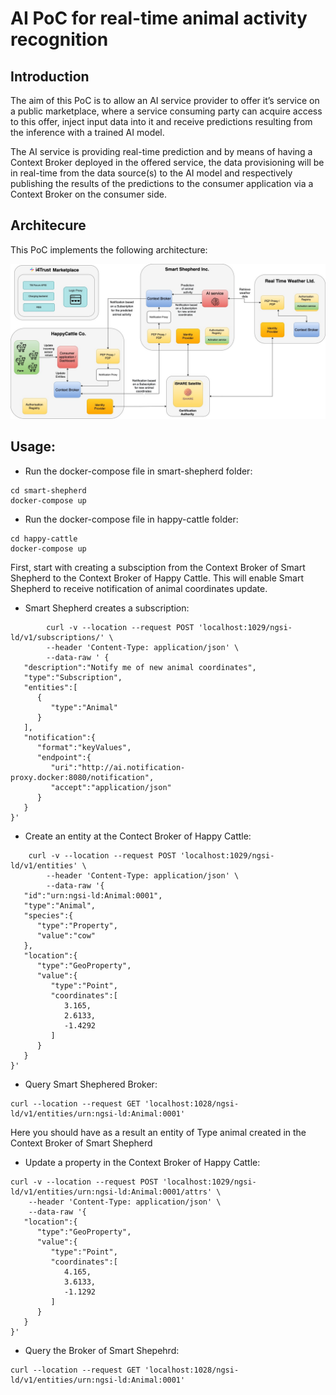 # AI PoC for real-time animal activity recognition

## Introduction
The aim of this PoC is to allow an AI service provider to offer it’s service on a public marketplace, where a service consuming party can acquire access to this offer, inject input data into it and receive predictions resulting from the inference with a trained AI model.

The AI service is providing real-time prediction and by means of having a Context Broker deployed in the offered service, the data provisioning will be in real-time from the data source(s) to the AI model and respectively publishing the results of the predictions to the consumer application via a Context Broker on the consumer side. 

## Architecure
This PoC implements the following architecture: 

![architecture](https://github.com/RihabFekii/ai-poc/blob/dev/doc/Architecture%20diagrams-Usage%20of%20AI%20service.jpg)

## Usage:

* Run the docker-compose file in smart-shepherd folder: 
```shell 
cd smart-shepherd
docker-compose up
 ```

* Run the docker-compose file in happy-cattle folder: 
```shell 
cd happy-cattle
docker-compose up
 ```


First, start with creating a subsciption from the Context Broker of Smart Shepherd to the Context Broker of Happy Cattle. This will enable Smart Shepherd to receive notification of animal coordinates update. 

* Smart Shepherd creates a subscription:
```shell
        curl -v --location --request POST 'localhost:1029/ngsi-ld/v1/subscriptions/' \
        --header 'Content-Type: application/json' \
        --data-raw ' {
   "description":"Notify me of new animal coordinates",
   "type":"Subscription",
   "entities":[
      {
         "type":"Animal"
      }
   ],
   "notification":{
      "format":"keyValues",
      "endpoint":{
         "uri":"http://ai.notification-proxy.docker:8080/notification",
         "accept":"application/json"
      }
   }
}'
  ```
* Create an entity at the Contect Broker of Happy Cattle:
```shell
    curl -v --location --request POST 'localhost:1029/ngsi-ld/v1/entities' \
        --header 'Content-Type: application/json' \
        --data-raw '{
   "id":"urn:ngsi-ld:Animal:0001",
   "type":"Animal",
   "species":{
      "type":"Property",
      "value":"cow"
   },
   "location":{
      "type":"GeoProperty",
      "value":{
         "type":"Point",
         "coordinates":[
            3.165,
            2.6133,
            -1.4292
         ]
      }
   }
}'
```
* Query Smart Shephered Broker: 
```shell
curl --location --request GET 'localhost:1028/ngsi-ld/v1/entities/urn:ngsi-ld:Animal:0001'
``` 

Here you should have as a result an entity of Type animal created in the Context Broker of Smart Shepherd

* Update a property in the Context Broker of Happy Cattle: 
```shell
curl -v --location --request POST 'localhost:1029/ngsi-ld/v1/entities/urn:ngsi-ld:Animal:0001/attrs' \
    --header 'Content-Type: application/json' \
    --data-raw '{
   "location":{
      "type":"GeoProperty",
      "value":{
         "type":"Point",
         "coordinates":[
            4.165,
            3.6133,
            -1.1292
         ]
      }
   }
}'
```
* Query the Broker of Smart Shepehrd:
 ```shell
 curl --location --request GET 'localhost:1028/ngsi-ld/v1/entities/urn:ngsi-ld:Animal:0001'
 ``` 
 
